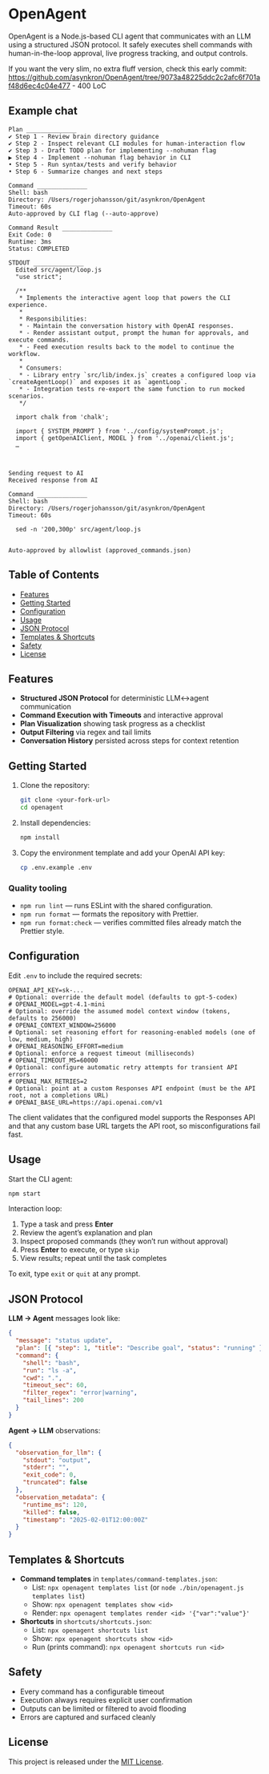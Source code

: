 # OpenAgent

OpenAgent is a Node.js-based CLI agent that communicates with an LLM using a structured JSON protocol. It safely executes shell commands with human-in-the-loop approval, live progress tracking, and output controls.

If you want the very slim, no extra fluff version, check this early commit:
https://github.com/asynkron/OpenAgent/tree/9073a48225ddc2c2afc6f701af48d6ec4c04e477 - 400 LoC

## Example chat

```
Plan ______________
✔ Step 1 - Review brain directory guidance
✔ Step 2 - Inspect relevant CLI modules for human-interaction flow
✔ Step 3 - Draft TODO plan for implementing --nohuman flag
▶ Step 4 - Implement --nohuman flag behavior in CLI
• Step 5 - Run syntax/tests and verify behavior
• Step 6 - Summarize changes and next steps

Command ______________
Shell: bash
Directory: /Users/rogerjohansson/git/asynkron/OpenAgent
Timeout: 60s
Auto-approved by CLI flag (--auto-approve)

Command Result ______________
Exit Code: 0
Runtime: 3ms
Status: COMPLETED

STDOUT ______________
  Edited src/agent/loop.js
  "use strict";

  /**
   * Implements the interactive agent loop that powers the CLI experience.
   *
   * Responsibilities:
   * - Maintain the conversation history with OpenAI responses.
   * - Render assistant output, prompt the human for approvals, and execute commands.
   * - Feed execution results back to the model to continue the workflow.
   *
   * Consumers:
   * - Library entry `src/lib/index.js` creates a configured loop via `createAgentLoop()` and exposes it as `agentLoop`.
   * - Integration tests re-export the same function to run mocked scenarios.
   */

  import chalk from 'chalk';

  import { SYSTEM_PROMPT } from '../config/systemPrompt.js';
  import { getOpenAIClient, MODEL } from '../openai/client.js';
  …



Sending request to AI
Received response from AI

Command ______________
Shell: bash
Directory: /Users/rogerjohansson/git/asynkron/OpenAgent
Timeout: 60s

  sed -n '200,300p' src/agent/loop.js


Auto-approved by allowlist (approved_commands.json)
```

## Table of Contents

- [Features](#features)
- [Getting Started](#getting-started)
- [Configuration](#configuration)
- [Usage](#usage)
- [JSON Protocol](#json-protocol)
- [Templates & Shortcuts](#templates--shortcuts)
- [Safety](#safety)
- [License](#license)

## Features

- **Structured JSON Protocol** for deterministic LLM↔agent communication
- **Command Execution with Timeouts** and interactive approval
- **Plan Visualization** showing task progress as a checklist
- **Output Filtering** via regex and tail limits
- **Conversation History** persisted across steps for context retention

## Getting Started

1. Clone the repository:
   ```bash
   git clone <your-fork-url>
   cd openagent
   ```
2. Install dependencies:
   ```bash
   npm install
   ```
3. Copy the environment template and add your OpenAI API key:
   ```bash
   cp .env.example .env
   ```

### Quality tooling

- `npm run lint` — runs ESLint with the shared configuration.
- `npm run format` — formats the repository with Prettier.
- `npm run format:check` — verifies committed files already match the Prettier style.

## Configuration

Edit `.env` to include the required secrets:

```
OPENAI_API_KEY=sk-...
# Optional: override the default model (defaults to gpt-5-codex)
# OPENAI_MODEL=gpt-4.1-mini
# Optional: override the assumed model context window (tokens, defaults to 256000)
# OPENAI_CONTEXT_WINDOW=256000
# Optional: set reasoning effort for reasoning-enabled models (one of low, medium, high)
# OPENAI_REASONING_EFFORT=medium
# Optional: enforce a request timeout (milliseconds)
# OPENAI_TIMEOUT_MS=60000
# Optional: configure automatic retry attempts for transient API errors
# OPENAI_MAX_RETRIES=2
# Optional: point at a custom Responses API endpoint (must be the API root, not a completions URL)
# OPENAI_BASE_URL=https://api.openai.com/v1
```

The client validates that the configured model supports the Responses API and that any custom base URL targets the API root, so misconfigurations fail fast.

## Usage

Start the CLI agent:

```bash
npm start
```

Interaction loop:

1. Type a task and press **Enter**
2. Review the agent’s explanation and plan
3. Inspect proposed commands (they won’t run without approval)
4. Press **Enter** to execute, or type `skip`
5. View results; repeat until the task completes

To exit, type `exit` or `quit` at any prompt.

## JSON Protocol

**LLM → Agent** messages look like:

```json
{
  "message": "status update",
  "plan": [{ "step": 1, "title": "Describe goal", "status": "running" }],
  "command": {
    "shell": "bash",
    "run": "ls -a",
    "cwd": ".",
    "timeout_sec": 60,
    "filter_regex": "error|warning",
    "tail_lines": 200
  }
}
```

**Agent → LLM** observations:

```json
{
  "observation_for_llm": {
    "stdout": "output",
    "stderr": "",
    "exit_code": 0,
    "truncated": false
  },
  "observation_metadata": {
    "runtime_ms": 120,
    "killed": false,
    "timestamp": "2025-02-01T12:00:00Z"
  }
}
```

## Templates & Shortcuts

- **Command templates** in `templates/command-templates.json`:
  - List: `npx openagent templates list` (or `node ./bin/openagent.js templates list`)
  - Show: `npx openagent templates show <id>`
  - Render: `npx openagent templates render <id> '{"var":"value"}'`
- **Shortcuts** in `shortcuts/shortcuts.json`:
  - List: `npx openagent shortcuts list`
  - Show: `npx openagent shortcuts show <id>`
  - Run (prints command): `npx openagent shortcuts run <id>`

## Safety

- Every command has a configurable timeout
- Execution always requires explicit user confirmation
- Outputs can be limited or filtered to avoid flooding
- Errors are captured and surfaced cleanly

## License

This project is released under the [MIT License](LICENSE).
